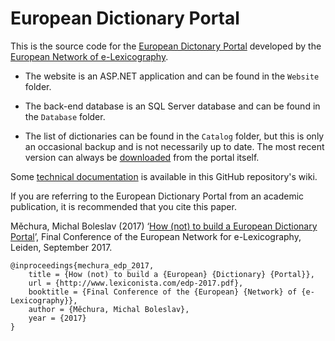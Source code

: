 # European Dictionary Portal

This is the source code for the [European Dictonary Portal](http://www.dictionaryportal.eu/) developed by the [European Network of e-Lexicography](http://www.elexicography.eu/).

- The website is an ASP.NET application and can be found in the `Website` folder.

- The back-end database is an SQL Server database and can be found in the `Database` folder.

- The list of dictionaries can be found in the `Catalog` folder, but this is only an occasional backup and is not necessarily up to date. The most recent version can always be [downloaded](http://www.dictionaryportal.eu/en/dnld/) from the portal itself.

Some [technical documentation](https://github.com/michmech/EnelPortal/wiki/Technical-Documentation) is available in this GitHub repository's wiki.

If you are referring to the European Dictionary Portal from an academic publication, it is recommended that you cite this paper.

Měchura, Michal Boleslav (2017) ‘[How (not) to build a European Dictionary Portal](http://www.lexiconista.com/edp-2017.pdf)’, Final Conference of the European Network for e-Lexicography, Leiden, September 2017.

	@inproceedings{mechura_edp_2017,
		title = {How (not) to build a {European} {Dictionary} {Portal}},
		url = {http://www.lexiconista.com/edp-2017.pdf},
		booktitle = {Final Conference of the {European} {Network} of {e-Lexicography}},
		author = {Měchura, Michal Boleslav},
		year = {2017}
	}

